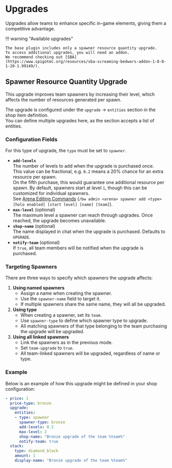 # Upgrades

Upgrades allow teams to enhance specific in-game elements, giving them a competitive advantage.

!!! warning "Available upgrades"
    
    The base plugin includes only a spawner resource quantity upgrade.  
    To access additional upgrades, you will need an addon.  
    We recommend checking out [SBA](https://www.spigotmc.org/resources/sba-screaming-bedwars-addon-1-8-8-1-20-1.99149/).


## Spawner Resource Quantity Upgrade

This upgrade improves team spawners by increasing their level, which affects the number of resources generated per spawn.

The upgrade is configured under the `upgrade` -> `entities` section in the shop item definition.  
You can define multiple upgrades here, as the section accepts a list of entities.

### Configuration Fields

For this type of upgrade, the `type` must be set to `spawner`.

* **`add-levels`**  
  The number of levels to add when the upgrade is purchased once.  
  This value can be fractional, e.g. `0.2` means a 20% chance for an extra resource per spawn.  
  On the fifth purchase, this would guarantee one additional resource per spawn.
  By default, spawners start at level `1`, though this can be customized for individual spawners.  
  See [Arena Editing Commands](commands.md#arena-editing) (`/bw admin <arena> spawner add <type> [holo enabled] [start level] [name] [team]`).
* **`max-level`** (optional)  
  The maximum level a spawner can reach through upgrades. Once reached, the upgrade becomes unavailable.  
* **`shop-name`** (optional)  
  The name displayed in chat when the upgrade is purchased. Defaults to `UPGRADE`.
* **`notify-team`** (optional)  
  If `true`, all team members will be notified when the upgrade is purchased.


### Targeting Spawners

There are three ways to specify which spawners the upgrade affects:

1. **Using named spawners**
     * Assign a name when creating the spawner.
     * Use the `spawner-name` field to target it.
     * If multiple spawners share the same name, they will all be upgraded.
2. **Using type**
     * When creating a spawner, set its `team`.
     * Use `spawner-type` to define which spawner type to upgrade.
     * All matching spawners of that type belonging to the team purchasing the upgrade will be upgraded.
3. **Using all linked spawners**
     * Link the spawners as in the previous mode.
     * Set `team-upgrade` to `true`.
     * All team-linked spawners will be upgraded, regardless of name or type.

### Example

Below is an example of how this upgrade might be defined in your shop configuration:

```yaml
- price: 1
  price-type: bronze
  upgrade:
    entities:
    - type: spawner
      spawner-type: bronze
      add-levels: 0.2
      max-level: 2
      shop-name: "Bronze upgrade of the team %team%"
      notify-team: true
  stack:
    type: diamond_block
    amount: 1
    display-name: "Bronze upgrade of the team %team%"
```
